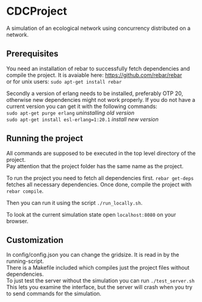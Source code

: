 # CDCProject
A simulation of an ecological network using concurrency distributed on a network.

## Prerequisites
You need an installation of rebar to successfully fetch dependencies and compile the project.
It is avaiable here: https://github.com/rebar/rebar  
or for unix users:
`sudo apt-get install rebar`

Secondly a version of erlang needs to be installed, preferably OTP 20, otherwise
new dependencies might not work properly. If you do not have a current version you can
get it with the following commands:   
`sudo apt-get purge erlang` *uninstalling old version*  
`sudo apt-get install esl-erlang=1:20.1` *install new version*  

## Running the project
All commands are supposed to be executed in the top level directory of the project.  
Pay attention that the project folder has the same name as the project.

To run the project you need to fetch all dependencies first.
`rebar get-deps` fetches all necessary dependencies.
Once done, compile the project with `rebar compile`.

Then you can run it using the script `./run_locally.sh`.

To look at the current simulation state open `localhost:8080` on your browser.

## Customization
In config/config.json you can change the gridsize. It is read in by the running-script.  
There is a Makefile included which compiles just the project files without
dependencies.  
To just test the server without the simulation you can run `./test_server.sh` This lets you
examine the interface, but the server will crash when you try to send commands for the
simulation.